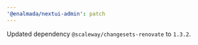 ```yaml
---
'@enalmada/nextui-admin': patch
---
```


Updated dependency `@scaleway/changesets-renovate` to `1.3.2`.
